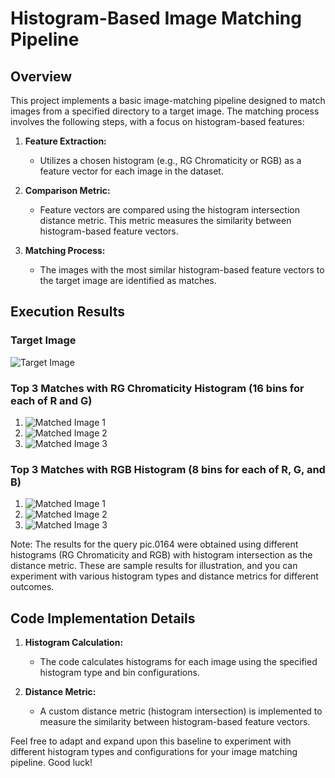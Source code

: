 # Histogram-Based Image Matching Pipeline

## Overview
This project implements a basic image-matching pipeline designed to match images from a specified directory to a target image. The matching process involves the following steps, with a focus on histogram-based features:

1. **Feature Extraction:**
   - Utilizes a chosen histogram (e.g., RG Chromaticity or RGB) as a feature vector for each image in the dataset.

2. **Comparison Metric:**
   - Feature vectors are compared using the histogram intersection distance metric. This metric measures the similarity between histogram-based feature vectors.

3. **Matching Process:**
   - The images with the most similar histogram-based feature vectors to the target image are identified as matches.

## Execution Results

### Target Image
![Target Image](path/to/target/pic.0164.jpg)

### Top 3 Matches with RG Chromaticity Histogram (16 bins for each of R and G)
1. ![Matched Image 1](path/to/matched/pic.0164.jpg)
2. ![Matched Image 2](path/to/matched/pic.0080-1.jpg)
3. ![Matched Image 3](path/to/matched/pic.1032.jpg)

### Top 3 Matches with RGB Histogram (8 bins for each of R, G, and B)
1. ![Matched Image 1](path/to/matched/pic.0164.jpg)
2. ![Matched Image 2](path/to/matched/pic.0110-1.jpg)
3. ![Matched Image 3](path/to/matched/pic.1032.jpg)

Note: The results for the query pic.0164 were obtained using different histograms (RG Chromaticity and RGB) with histogram intersection as the distance metric. These are sample results for illustration, and you can experiment with various histogram types and distance metrics for different outcomes.

## Code Implementation Details
1. **Histogram Calculation:**
   - The code calculates histograms for each image using the specified histogram type and bin configurations.

2. **Distance Metric:**
   - A custom distance metric (histogram intersection) is implemented to measure the similarity between histogram-based feature vectors.

Feel free to adapt and expand upon this baseline to experiment with different histogram types and configurations for your image matching pipeline. Good luck!
